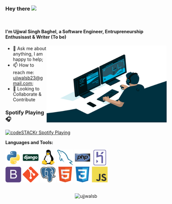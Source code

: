 <link rel="stylesheet" href="https://cdn.jsdelivr.net/gh/devicons/devicon@latest/devicon.min.css">

### Hey there <img src="https://media.giphy.com/media/hvRJCLFzcasrR4ia7z/giphy.gif" width="25px">

<br />

#### I'm Ujjwal Singh Baghel, a Software Engineer, Entrupreneurship Enthusisast & Writer (To be)

  <img align="right" alt="GIF" src="https://github.com/ujjwalsb/ujjwalsb/blob/master/code.gif?raw=true" width="375" height="240" />
  
- 💬 Ask me about anything, I am happy to help;
- 📫 How to reach me: [ujjwalsb23@gmail.com](mailto:ujjwalsb23@gmail.com);
- 👯 Looking to Collaborate & Contribute


### Spotify Playing 🎧

[<img src="https://now-playing-codestackr.vercel.app/api/spotify-playing" alt="codeSTACKr Spotify Playing" width="350" />](https://open.spotify.com/album/1YIAli70SqLNnmSJZjlVpr?highlight=spotify:track:6ljbkNIzfmFrGyYUTUAleN)


**Languages and Tools:**  

<code><img height="50" src="https://raw.githubusercontent.com/devicons/devicon/master/icons/python/python-original.svg"></code>
<code><img height="50" src="https://raw.githubusercontent.com/devicons/devicon/master/icons/django/django-original.svg"></code>
<code><img height="50" src="https://raw.githubusercontent.com/devicons/devicon/master/icons/linux/linux-original.svg"></code>
<code><img height="50" src="https://raw.githubusercontent.com/devicons/devicon/master/icons/mysql/mysql-original.svg"></code>
<code><img height="50" src="https://raw.githubusercontent.com/devicons/devicon/master/icons/php/php-original.svg"></code>
<code><img height="50" src="https://raw.githubusercontent.com/devicons/devicon/master/icons/heroku/heroku-original.svg"></code>
<br/>
<code><img height="50" src="https://raw.githubusercontent.com/devicons/devicon/master/icons/bootstrap/bootstrap-plain.svg"></code>
<code><img height="50" src="https://raw.githubusercontent.com/devicons/devicon/master/icons/git/git-original.svg"></code>
<code><img height="50" src="https://raw.githubusercontent.com/devicons/devicon/master/icons/postgresql/postgresql-original.svg"></code>
<code><img height="50" src="https://raw.githubusercontent.com/devicons/devicon/master/icons/html5/html5-original.svg"></code>
<code><img height="50" src="https://raw.githubusercontent.com/devicons/devicon/master/icons/css3/css3-original.svg"></code>
<code><img height="50" src="https://raw.githubusercontent.com/devicons/devicon/master/icons/javascript/javascript-original.svg"></code>
<br>
<br>
<p align="center"> <img src="https://github-readme-stats.vercel.app/api?username=ujjwalsb&show_icons=true&count_private=true&theme=gotham" alt="ujjwalsb" />